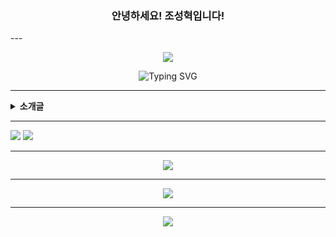 <h3 align="center">안녕하세요! 조성혁입니다!</h3>
---
<p align="center">
  <img src="https://capsule-render.vercel.app/api?type=waving&color=0:6a11cb,100:2575fc&height=200&section=header&text=Welcome!&fontSize=40&fontAlignY=35&fontAlign=50&fontColor=ffffff&font=Fira+Code&animation=fadeIn" />
</p>


<div align="center">
  <img src="https://readme-typing-svg.demolab.com?font=Bungee+Tint&pause=1000&width=435&lines=-----Yeungnam+University+student-----;~~~~~Studying+coding~~~~~" alt="Typing SVG" />
</div>

---
<details>
<summary><b>소개글</b></summary>

안녕하세요.  
영남대학교 컴퓨터공학과 3학년에 재학 중인 학생입니다.

현재 C++와 JavaScript를 중심으로 개발 공부를 하고 있으며,  
문제를 이해하고 직접 구현해보는 과정을 통해 꾸준히 성장하고 있습니다.

알고리즘 문제 해결과 웹 개발에 관심이 많고,  
작은 프로젝트라도 직접 만들어보며 경험을 쌓아가는 중입니다.

아직은 부족하지만, 계속 배우고 시도하면서 실력을 키워가고 있습니다.  
언젠가는 "이건 내가 만들었어"라고 말할 수 있는 개발자가 되는 것이 목표입니다.

주로 Visual Studio와 VS Code를 사용하며,  
Git을 활용해 버전 관리를 연습하고 있습니다.

이메일: ftb6676@naver.com

</details>


---
<p>
  <img src="https://img.shields.io/badge/C++-00599C?style=for-the-badge&logo=c%2B%2B&logoColor=white"/>
  <img src="https://img.shields.io/badge/JavaScript-F7DF1E?style=for-the-badge&logo=javascript&logoColor=black"/>
</p>

---
<p align="center">
  <img src="https://github-readme-stats.vercel.app/api?username=yourusername&show_icons=true&theme=tokyonight" />
</p>

---
<p align="center">
  <img src="https://komarev.com/ghpvc/?username=yourusername&color=blue&style=flat-square" />
</p>

---
<p align="center">
  <img src="https://capsule-render.vercel.app/api?type=waving&color=0:6a11cb,100:2575fc&height=200&section=footer&text=Thank+you+for+visit!&fontSize=40&fontAlignY=35&fontAlign=50&fontColor=ffffff&font=Fira+Code&animation=fadeIn" />
</p>
